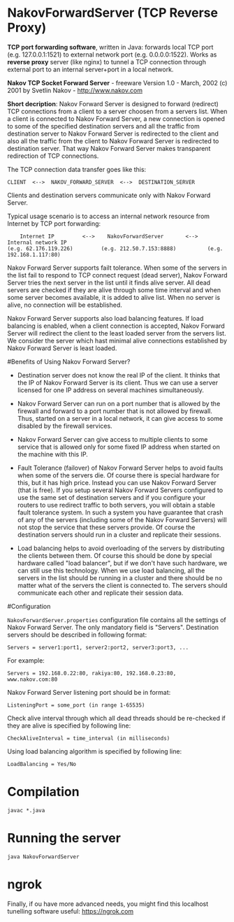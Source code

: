# NakovForwardServer (TCP Reverse Proxy)
<b>TCP port forwarding software</b>, written in Java: forwards local TCP port (e.g. 127.0.0.1:1521) to external network port (e.g. 0.0.0.0:1522). Works as <b>reverse proxy</b> server (like nginx) to tunnel a TCP connection through external port to an internal server+port in a local network.

<b>Nakov TCP Socket Forward Server</b> - freeware
Version 1.0 - March, 2002
(c) 2001 by Svetlin Nakov - http://www.nakov.com

<b>Short decription</b>: Nakov Forward Server is designed to forward (redirect) TCP connections from a client to a server choosen from a servers list. When a client is connected to Nakov Forward Server, a new connection is opened to some of the specified destination servers and all the traffic from destination server to Nakov Forward Server is redirected to the client and also all the traffic from
the client to Nakov Forward Server is redirected to destination server. That way Nakov Forward Server makes transparent redirection of TCP connections.

The TCP connection data transfer goes like this:

    CLIENT  <-->  NAKOV_FORWARD_SERVER  <-->  DESTINATION_SERVER
    
Clients and destination servers communicate only with Nakov Forward Server.

Typical usage scenario is to access an internal network resource from Internet by TCP port forwarding:

        Internet IP         <-->    NakovForwardServer       <-->     Internal network IP
    (e.g. 62.176.119.226)         (e.g. 212.50.7.153:8888)          (e.g. 192.168.1.117:80)

Nakov Forward Server supports failt tolerance. When some of the servers in the list fail to respond to TCP connect request (dead server), Nakov Forward Server tries the next server in the list until it finds alive server. All dead servers are checked if they are alive through some time interval and when some server becomes available, it is added to alive list. When no server is alive, no connection will be established.

Nakov Forward Server supports also load balancing features. If load balancing is enabled, when a client connection is accepted, Nakov Forward Server will redirect the client to the least loaded server from the servers list. We consider the server which hast minimal alive connections established by Nakov Forward Server is least loaded.

#Benefits of Using Nakov Forward Server?

 - Destination server does not know the real IP of the client. It thinks that the IP of Nakov Forward Server is its client. Thus we can use a server licensed for one IP address on several machines simultaneously.

 - Nakov Forward Server can run on a port number that is allowed by the firewall and forward to a port number that is not allowed by firewall. Thus, started on a server in a local network, it can give access to some disabled by the firewall services.

 - Nakov Forward Server can give access to multiple clients to some service that is allowed only for some fixed IP address when started on the machine with this IP.

 - Fault Tolerance (failover) of Nakov Forward Server helps to avoid faults when some of the servers die. Of course there is special hardware for this, but it has high price. Instead you can use Nakov Forward Server (that is free). If you setup several Nakov Forward Servers configured to use the same set of destination servers and if you configure your routers to use redirect traffic to both servers, you will obtain a stable fault tolerance system. In such a system you have guarantee that crash of any of the servers (including some of the Nakov Forward Servers) will not stop the service that these servers provide. Of course the destination servers should run in a cluster and replicate their sessions.

 - Load balancing helps to avoid overloading of the servers by distributing the clients between them. Of course this should be done by special hardware called "load balancer", but if we don't have such hardware, we can still use this technology. When we use load balancing, all the servers in the list should be running in a cluster and there should be no matter what of the servers the client is connected to. The servers should communicate each other and replicate their session data.

#Configuration

<code>NakovForwardServer.properties</code> configuration file contains all the settings of Nakov Forward Server. The only mandatory field is "Servers". Destination servers should be described in following format:

    Servers = server1:port1, server2:port2, server3:port3, ...
    
For example:

    Servers = 192.168.0.22:80, rakiya:80, 192.168.0.23:80, www.nakov.com:80
    
Nakov Forward Server listening port should be in format:

    ListeningPort = some_port (in range 1-65535)
    
Check alive interval through which all dead threads should be re-checked if they are alive is specified by following line:

    CheckAliveInterval = time_interval (in milliseconds)

Using load balancing algorithm is specified by following line:

    LoadBalancing = Yes/No
    
# Compilation

    javac *.java
    
# Running the server

    java NakovForwardServer

# ngrok
Finally, if ou have more advanced needs, you might find this localhost tunelling software useful: https://ngrok.com
